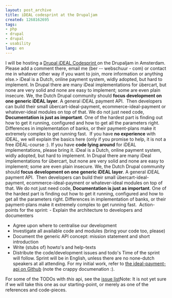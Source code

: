 ```yaml
---
layout: post_archive
title: iDEAL codesprint at the Drupaljam
created: 1268162695
tags:
- php
- drupal
- drupal
- usability
lang: en
---
```

I will be hosting a [Drupal iDEAL Codesprint ](http://drupaljam.nl/sessies/drupaljam-5-utrecht/ideal-codesprint) on the Drupaljam in Amsterdam. Please add a comment there, email me (ber -- webschuur - com) or contact me in whatever other way if you want to join, more information or anything else.> iDeal is a Dutch, online payment system, widly adopted, but hard to implement.&nbsp;In Drupal there are many iDeal implementations for übercart, but none are very solid and none are easy to implement; some are even plain insecure.&nbsp;We, the Dutch Drupal community should **focus development on one generic iDEAL layer**. A general iDEAL payment API. &nbsp;Then developers can build their small übercart-ideal-payment, ecommerce-ideal-payment or whatever-ideal modules on top of that.&nbsp;We do not just need code, **Documentation is just as important**. One of the hardest part is finding out how to get it running, configured and how to get all the parameters right. Differences in implementation of banks, or their payment-plans make it extremely complex to get running fast. &nbsp;If you have **no experience** with iDEAL, we will explain the basics here (only if you promise to help, it is not a free iDEAL-course :).&nbsp;If you have **code lying around** for iDEAL implementations, please bring it.&nbsp;iDeal is a Dutch, online payment system, widly adopted, but hard to implement.&nbsp;In Drupal there are many iDeal implementations for übercart, but none are very solid and none are easy to implement; some are even plain insecure.&nbsp;We, the Dutch Drupal community should **focus development on one generic iDEAL layer**. A general iDEAL payment API. &nbsp;Then developers can build their small übercart-ideal-payment, ecommerce-ideal-payment or whatever-ideal modules on top of that.&nbsp;We do not just need code, **Documentation is just as important**. One of the hardest part is finding out how to get it running, configured and how to get all the parameters right. Differences in implementation of banks, or their payment-plans make it extremely complex to get running fast. &nbsp;Action-points for the sprint:  - Explain the architecture to developers and documenters
 - Agree upon where to centralise our development
 - Investigate all available code and modules (bring your code too, please)
 - Document the generic API concept: mission statement and short introduction
 - Write (stubs of) howto's and help-texts
 - Distribute the code/development issues and todo's
Time of the sprint will follow. Sprint will be in English, unless there are no none-dutch speakers at all attending.&nbsp;For my initial work, refer to [the ideal-payment-api on Github](http://github.com/berkes/Drupal-iDeal-payment-api) (note the crappy documenation :).

For some of the TODOs with _this_ api, see the [issue list](http://github.com/berkes/Drupal-iDeal-payment-api/issues)Note: It is not yet sure if we will take this one as our starting-point, or merely as one of the references and code-pieces.  
